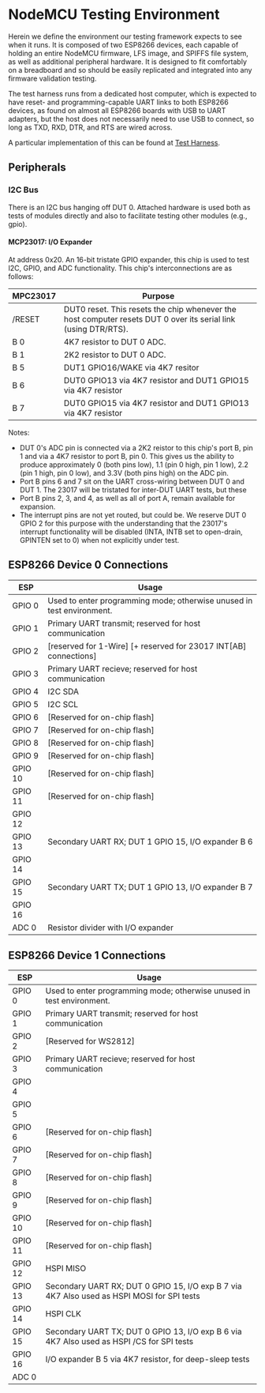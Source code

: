 NodeMCU Testing Environment
===========================

Herein we define the environment our testing framework expects to see
when it runs. It is composed of two ESP8266 devices, each capable of
holding an entire NodeMCU firmware, LFS image, and SPIFFS file system,
as well as additional peripheral hardware. It is designed to fit
comfortably on a breadboard and so should be easily replicated and
integrated into any firmware validation testing.

The test harness runs from a dedicated host computer, which is expected
to have reset- and programming-capable UART links to both ESP8266
devices, as found on almost all ESP8266 boards with USB to UART
adapters, but the host does not necessarily need to use USB to connect,
so long as TXD, RXD, DTR, and RTS are wired across.

A particular implementation of this can be found at [Test Harness](HardwareTestHarness.html).

Peripherals
-----------

### I2C Bus

There is an I2C bus hanging off DUT 0. Attached hardware is used both as
tests of modules directly and also to facilitate testing other modules
(e.g., gpio).

#### MCP23017: I/O Expander

At address 0x20. An 16-bit tristate GPIO expander, this chip is used to
test I2C, GPIO, and ADC functionality. This chip's interconnections are
as follows:

MPC23017 | Purpose
---------|--------------------------------------------------------------
/RESET   |DUT0 reset. This resets the chip whenever the host computer resets DUT 0 over its serial link (using DTR/RTS).
B 0      |4K7 resistor to DUT 0 ADC.
B 1      |2K2 resistor to DUT 0 ADC.
B 5      |DUT1 GPIO16/WAKE via 4K7 resitor
B 6      |DUT0 GPIO13 via 4K7 resistor and DUT1 GPIO15 via 4K7 resistor
B 7      |DUT0 GPIO15 via 4K7 resistor and DUT1 GPIO13 via 4K7 resistor

Notes:

-   DUT 0's ADC pin is connected via a 2K2 reistor to this chip's port
    B, pin 1 and via a 4K7 resistor to port B, pin 0. This gives us the
    ability to produce approximately 0 (both pins low), 1.1 (pin 0 high,
    pin 1 low), 2.2 (pin 1 high, pin 0 low), and 3.3V (both pins high)
    on the ADC pin.
-   Port B pins 6 and 7 sit on the UART cross-wiring between DUT 0 and
    DUT 1. The 23017 will be tristated for inter-DUT UART tests, but
    these
-   Port B pins 2, 3, and 4, as well as all of port A, remain available
    for expansion.
-   The interrupt pins are not yet routed, but could be. We reserve DUT
    0 GPIO 2 for this purpose with the understanding that the 23017's
    interrupt functionality will be disabled (INTA, INTB set to
    open-drain, GPINTEN set to 0) when not explicitly under test.

ESP8266 Device 0 Connections
----------------------------

ESP       | Usage
----------|----------------------------------------------------------
GPIO 0    |Used to enter programming mode; otherwise unused in test environment.
GPIO 1    |Primary UART transmit; reserved for host communication
GPIO 2    |[reserved for 1-Wire] [+ reserved for 23017 INT[AB] connections]
GPIO 3    |Primary UART recieve; reserved for host communication
GPIO 4    |I2C SDA
GPIO 5    |I2C SCL
GPIO 6    |[Reserved for on-chip flash]
GPIO 7    |[Reserved for on-chip flash]
GPIO 8    |[Reserved for on-chip flash]
GPIO 9    |[Reserved for on-chip flash]
GPIO 10   |[Reserved for on-chip flash]
GPIO 11   |[Reserved for on-chip flash]
GPIO 12   |
GPIO 13   |Secondary UART RX; DUT 1 GPIO 15, I/O expander B 6
GPIO 14   |
GPIO 15   |Secondary UART TX; DUT 1 GPIO 13, I/O expander B 7
GPIO 16   |
ADC 0     |Resistor divider with I/O expander

ESP8266 Device 1 Connections
----------------------------

ESP       | Usage
----------|----------------------------------------------------------
GPIO 0    |Used to enter programming mode; otherwise unused in test environment.
GPIO 1    |Primary UART transmit; reserved for host communication
GPIO 2    |[Reserved for WS2812]
GPIO 3    |Primary UART recieve; reserved for host communication
GPIO 4    |
GPIO 5    |
GPIO 6    |[Reserved for on-chip flash]
GPIO 7    |[Reserved for on-chip flash]
GPIO 8    |[Reserved for on-chip flash]
GPIO 9    |[Reserved for on-chip flash]
GPIO 10   |[Reserved for on-chip flash]
GPIO 11   |[Reserved for on-chip flash]
GPIO 12   |HSPI MISO
GPIO 13   |Secondary UART RX; DUT 0 GPIO 15, I/O exp B 7 via 4K7 Also used as HSPI MOSI for SPI tests
GPIO 14   |HSPI CLK
GPIO 15   |Secondary UART TX; DUT 0 GPIO 13, I/O exp B 6 via 4K7 Also used as HSPI /CS for SPI tests
GPIO 16   |I/O expander B 5 via 4K7 resistor, for deep-sleep tests
ADC 0     |


